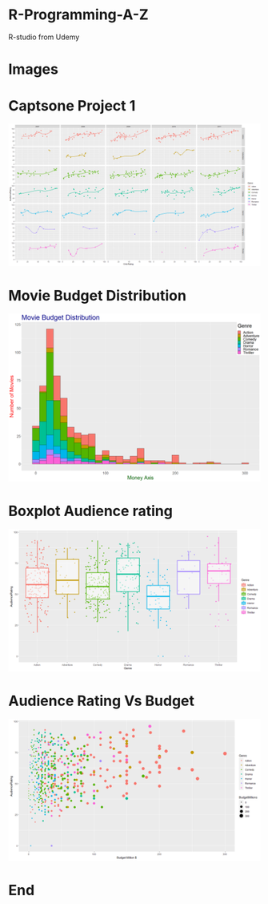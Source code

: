 # R-Programming-A-Z
R-studio from Udemy

# Images


# Captsone Project 1
![Capstone Project-1](Graph/AudienceRVsCriticR%20Trend%26Year.png)

# Movie Budget Distribution
![Movie_budget_distribution](Graph/6.png)

# Boxplot Audience rating
![Boxplot of AudienceRating](Graph/Boxplot%20of%20AudienceRating.png)

# Audience Rating Vs Budget
![Audience Rating Vs Budget](Graph/Audience%20Rating%20Vs%20Budget%20million%201.png)

# End

